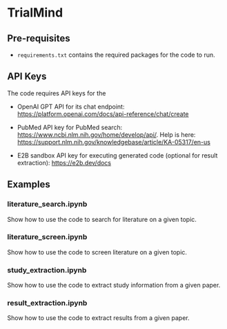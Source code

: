 # TrialMind


## Pre-requisites

- `requirements.txt` contains the required packages for the code to run.


## API Keys

The code requires API keys for the

- OpenAI GPT API for its chat endpoint: https://platform.openai.com/docs/api-reference/chat/create 

- PubMed API key for PubMed search: https://www.ncbi.nlm.nih.gov/home/develop/api/. Help is here: https://support.nlm.nih.gov/knowledgebase/article/KA-05317/en-us 

- E2B sandbox API key for executing generated code (optional for result extraction): https://e2b.dev/docs


## Examples

### literature_search.ipynb
Show how to use the code to search for literature on a given topic.

### literature_screen.ipynb
Show how to use the code to screen literature on a given topic.

### study_extraction.ipynb
Show how to use the code to extract study information from a given paper.

### result_extraction.ipynb
Show how to use the code to extract results from a given paper.
